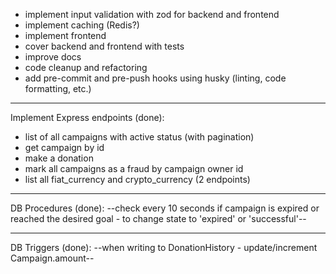 - implement input validation with zod for backend and frontend
- implement caching (Redis?)
- implement frontend
- cover backend and frontend with tests
- improve docs
- code cleanup and refactoring
- add pre-commit and pre-push hooks using husky (linting, code formatting, etc.)

---
Implement Express endpoints (done):
- list of all campaigns with active status (with pagination)
- get campaign by id
- make a donation
- mark all campaigns as a fraud by campaign owner id
- list all fiat_currency and crypto_currency (2 endpoints)

---
DB Procedures (done):
--check every 10 seconds if campaign is expired or reached the desired goal - to change state to 'expired' or 'successful'--

---
DB Triggers (done):
--when writing to DonationHistory - update/increment Campaign.amount--